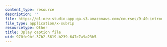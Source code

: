 ```yaml
---
content_type: resource
description: ''
file: https://ol-ocw-studio-app-qa.s3.amazonaws.com/courses/9-40-introduction-to-neural-computation-spring-2018/970fe9bf37b25619b239647c7a9a23b5_3GC721pNRLE.vtt
file_type: application/x-subrip
resourcetype: Other
title: 3play caption file
uid: 970fe9bf-37b2-5619-b239-647c7a9a23b5
---
```

